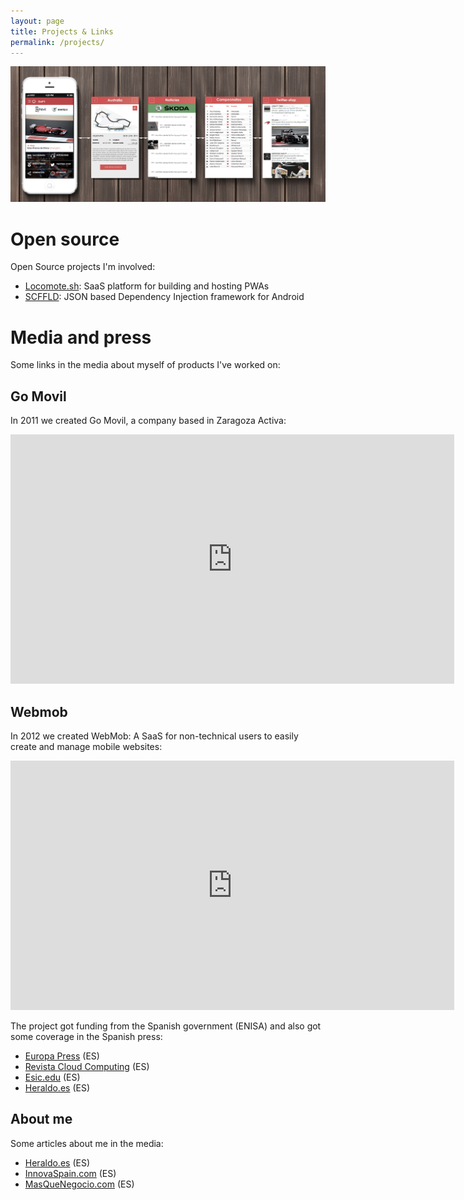 ```yaml
---
layout: page
title: Projects & Links
permalink: /projects/
---
```


![OnGP](/assets/ongp-banner.png)

# Open source

Open Source projects I'm involved:
* [Locomote.sh](https://github.com/locomote-sh): SaaS platform for building and hosting PWAs
* [SCFFLD](https://github.com/innerfunction/SCFFLD-and): JSON based Dependency Injection framework for Android

# Media and press

Some links in the media about myself of products I've worked on:

## Go Movil

In 2011 we created Go Movil, a company based in Zaragoza Activa:

<iframe width="710" height="399" src="https://www.youtube.com/embed/d9hRIc98HsA" frameborder="0" allowfullscreen></iframe><br/>

## Webmob

In 2012 we created WebMob: A SaaS for non-technical users to easily create and manage mobile websites:

<iframe width="710" height="399" src="https://www.youtube.com/embed/HHMJHJzK6zI" frameborder="0" allowfullscreen></iframe><br/>

<!-- <iframe width="710" height="399" src="https://www.youtube.com/embed/CpgZinaN78w" frameborder="0" allowfullscreen></iframe>-->

The project got funding from the Spanish government (ENISA) and also got some coverage in the Spanish press:

* [Europa Press](https://www.europapress.es/aragon/innova-00241/noticia-innova-empresa-aragonesa-go-movil-gana-premio-movistar-emprendedores-cloud-categoria-mejor-iniciativa-20110718201612.html) (ES)
* [Revista Cloud Computing](https://www.revistacloudcomputing.com/2011/07/tyven-system-y-go-movil-ganan-el-premio-movistar-emprendedores-cloud/) (ES)
* [Esic.edu](https://www.esic.edu/editorial/editorial_prensa_noticia.php?tematica=333&id=1078&pag=17) (ES)
* [Heraldo.es](https://www.heraldo.es/noticias/economia/la_empresa_aragonesa_movil_gana_premio_movistar_emprendedores_cloud.html) (ES)

<!--## Cuvino <iframe width="710" height="399" src="https://www.youtube.com/embed/7RIiEtcuYgM" frameborder="0" allowfullscreen></iframe><br/>-->

## About me

Some articles about me in the media:

* [Heraldo.es](https://www.heraldo.es/noticias/economia/un_cerebro_fugado_que_vuelve_casa_dispuesto_triunfar.html) (ES)
* [InnovaSpain.com](https://hemeroteca.innovaspain.com/detalle_noticia.php?id=842) (ES)
* [MasQueNegocio.com](https://www.masquenegocio.com/2012/01/02/javier-loriente-en-espana-hace-falta-un-cambio-de-mentalidad/) (ES)
